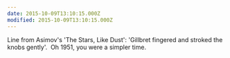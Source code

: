```yaml
---
date: 2015-10-09T13:10:15.000Z
modified: 2015-10-09T13:10:15.000Z
---
```


  Line from Asimov's 'The Stars, Like Dust': 'Gillbret fingered and stroked the knobs gently'. &nbsp;Oh 1951, you were a simpler time.
